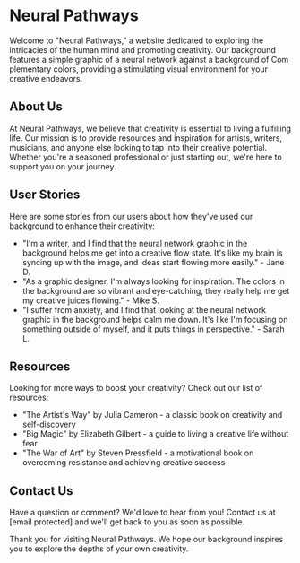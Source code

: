 <!--font:IBM Plex Sans-->

# Neural Pathways

Welcome to "Neural Pathways," a website dedicated to exploring the intricacies of the human mind and promoting creativity. Our background features a simple graphic of a neural network against a background of Com<wbr>ple<wbr>men<wbr>ta<wbr>ry colors, providing a stimulating visual environment for your creative endeavors.

## About Us

At Neural Pathways, we believe that creativity is essential to living a fulfilling life. Our mission is to provide resources and inspiration for artists, writers, musicians, and anyone else looking to tap into their creative potential. Whether you're a seasoned professional or just starting out, we're here to support you on your journey.

## User Stories

Here are some stories from our users about how they've used our background to enhance their creativity:

-   "I'm a writer, and I find that the neural network graphic in the background helps me get into a creative flow state. It's like my brain is syncing up with the image, and ideas start flowing more easily." - Jane D.
-   "As a graphic designer, I'm always looking for inspiration. The colors in the background are so vibrant and eye-catching, they really help me get my creative juices flowing." - Mike S.
-   "I suffer from anxiety, and I find that looking at the neural network graphic in the background helps calm me down. It's like I'm focusing on something outside of myself, and it puts things in perspective." - Sarah L.

## Resources

Looking for more ways to boost your creativity? Check out our list of resources:

-   "The Artist's Way" by Julia Cameron - a classic book on creativity and self-discovery
-   "Big Magic" by Elizabeth Gilbert - a guide to living a creative life without fear
-   "The War of Art" by Steven Pressfield - a motivational book on overcoming resistance and achieving creative success

## Contact Us

Have a question or comment? We'd love to hear from you! Contact us at [email protected] and we'll get back to you as soon as possible.

Thank you for visiting Neural Pathways. We hope our background inspires you to explore the depths of your own creativity.

<!--

Write me content for website with wallpaper which alt text is:

"A wallpaper with a simple graphic of a neural network, against a background of Com<wbr>ple<wbr>men<wbr>ta<wbr>ry colors."

The name/title of the page should not be 1:1 copy of the alt text but rather a real content of the website which is using this wallpaper.

- Use markdown format
- Start with heading
- Heading should be short and concise
- The content should look like a real website
- The website should not be about the wallpaper, wallpaper is just a related background
- Heading should be contain work "wallpaper" or "background"
- Include real sections like references, contact, user stories, etc. use things relevant to the page purpose.
- Feel free to use structure like headings, bullets, numbering, blockquotes, paragraphs, horizontal lines, etc.
- You can use formatting like bold or _italic_
- You can include UTF-8 emojis
- Links should be only #hash anchors (and you can refer to the document itself)
- Do not include images


---


# "Neural Pathways" - A Wallpaper for Creative Minds

Welcome to "Neural Pathways," a website dedicated to exploring the intricacies of the human mind and promoting creativity. Our wallpaper, featuring a simple graphic of a neural network against a background of Com<wbr>ple<wbr>men<wbr>ta<wbr>ry colors, is the perfect backdrop for your creative endeavors.

## About Us

At Neural Pathways, we believe that creativity is essential to living a fulfilling life. Our mission is to provide resources and inspiration for artists, writers, musicians, and anyone else looking to tap into their creative potential. Whether you're a seasoned professional or just starting out, we're here to support you on your journey.

## User Stories

Here are some stories from our users about how they've used our wallpaper to enhance their creativity:

- "I'm a writer, and I find that staring at the neural network graphic helps me get into a creative flow state. It's like my brain is syncing up with the image, and ideas start flowing more easily." - Jane D.
- "As a graphic designer, I'm always looking for inspiration. The colors in the background of the wallpaper are so vibrant and eye-catching, they really help me get my creative juices flowing." - Mike S.
- "I suffer from anxiety, and I find that looking at the neural network graphic helps calm me down. It's like I'm focusing on something outside of myself, and it puts things in perspective." - Sarah L.

## Resources

Looking for more ways to boost your creativity? Check out our list of resources:

- "The Artist's Way" by Julia Cameron - a classic book on creativity and self-discovery
- "Big Magic" by Elizabeth Gilbert - a guide to living a creative life without fear
- "The War of Art" by Steven Pressfield - a motivational book on overcoming resistance and achieving creative success

## Contact Us

Have a question or comment? We'd love to hear from you! Contact us at [email protected] and we'll get back to you as soon as possible.

Thank you for visiting Neural Pathways. We hope our wallpaper inspires you to explore the depths of your own creativity.


---


Heading should not include word "wallpaper". The website should not be about the wallpaper itself, wallpaper is just a related background, rewrite whole content.


---


# "Neural Pathways" - Exploring the Depths of Creativity

Welcome to "Neural Pathways," a website dedicated to exploring the intricacies of the human mind and promoting creativity. Our background features a simple graphic of a neural network against a background of Com<wbr>ple<wbr>men<wbr>ta<wbr>ry colors, providing a stimulating visual environment for your creative endeavors.

## About Us

At Neural Pathways, we believe that creativity is essential to living a fulfilling life. Our mission is to provide resources and inspiration for artists, writers, musicians, and anyone else looking to tap into their creative potential. Whether you're a seasoned professional or just starting out, we're here to support you on your journey.

## User Stories

Here are some stories from our users about how they've used our background to enhance their creativity:

- "I'm a writer, and I find that the neural network graphic in the background helps me get into a creative flow state. It's like my brain is syncing up with the image, and ideas start flowing more easily." - Jane D.
- "As a graphic designer, I'm always looking for inspiration. The colors in the background are so vibrant and eye-catching, they really help me get my creative juices flowing." - Mike S.
- "I suffer from anxiety, and I find that looking at the neural network graphic in the background helps calm me down. It's like I'm focusing on something outside of myself, and it puts things in perspective." - Sarah L.

## Resources

Looking for more ways to boost your creativity? Check out our list of resources:

- "The Artist's Way" by Julia Cameron - a classic book on creativity and self-discovery
- "Big Magic" by Elizabeth Gilbert - a guide to living a creative life without fear
- "The War of Art" by Steven Pressfield - a motivational book on overcoming resistance and achieving creative success

## Contact Us

Have a question or comment? We'd love to hear from you! Contact us at [email protected] and we'll get back to you as soon as possible.

Thank you for visiting Neural Pathways. We hope our background inspires you to explore the depths of your own creativity.

-->
